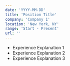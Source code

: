 ```yaml
---
date: 'YYYY-MM-DD'
title: 'Position Title'
company: 'Company 1'
location: 'New York, NY'
range: 'Start - Present'
url: ''
---
```


- Experience Explanation 1
- Experience Explanation 2
- Experience Explanation 3
